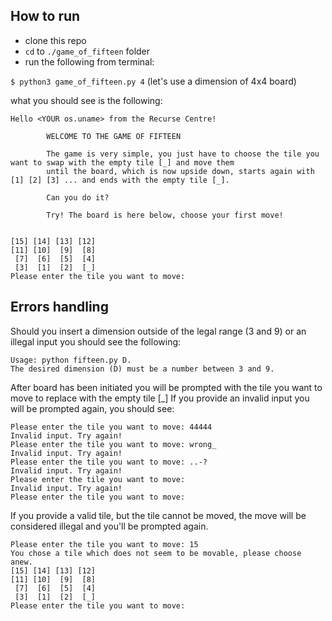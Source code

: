 ## How to run

- clone this repo
- `cd` to `./game_of_fifteen` folder
- run the following from terminal:

`$ python3 game_of_fifteen.py 4` (let's use a dimension of 4x4 board)

what you should see is the following:

```
Hello <YOUR os.uname> from the Recurse Centre!

        WELCOME TO THE GAME OF FIFTEEN

        The game is very simple, you just have to choose the tile you want to swap with the empty tile [_] and move them 
        until the board, which is now upside down, starts again with [1] [2] [3] ... and ends with the empty tile [_].

        Can you do it?
 
        Try! The board is here below, choose your first move!


[15] [14] [13] [12] 
[11] [10]  [9]  [8] 
 [7]  [6]  [5]  [4] 
 [3]  [1]  [2]  [_] 
Please enter the tile you want to move: 
```

## Errors handling

Should you insert a dimension outside of the legal range (3 and 9) or an illegal input you should see the following:

```
Usage: python fifteen.py D.
The desired dimension (D) must be a number between 3 and 9.
```

After board has been initiated you will be prompted with the tile you want to move to replace with the empty tile [_] 
If you provide an invalid input you will be prompted again, you should see:

```
Please enter the tile you want to move: 44444
Invalid input. Try again!
Please enter the tile you want to move: wrong_
Invalid input. Try again!
Please enter the tile you want to move: ..-?
Invalid input. Try again!
Please enter the tile you want to move:  
Invalid input. Try again!
Please enter the tile you want to move: 
```

If you provide a valid tile, but the tile cannot be moved, the move will be considered illegal and you'll be prompted again.

```
Please enter the tile you want to move: 15
You chose a tile which does not seem to be movable, please choose anew.
[15] [14] [13] [12] 
[11] [10]  [9]  [8] 
 [7]  [6]  [5]  [4] 
 [3]  [1]  [2]  [_] 
Please enter the tile you want to move: 
```


